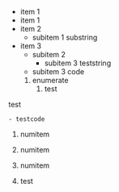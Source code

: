- item 1
- item 1
- item 2
    + subitem 1
        substring
- item 3
    + subitem 2
        * subitem 3
    teststring
    + subitem 3
            code
    1. enumerate
        1. test

test 

    - testcode


1. numitem
2. numitem
3. numitem

1. test
